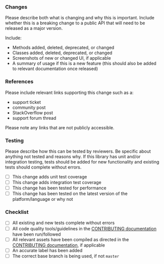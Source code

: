 ### Changes

Please describe both what is changing and why this is important. Include whether this is a breaking change to a public API that will need to be released as a major version.

Include:

- Methods added, deleted, deprecated, or changed
- Classes added, deleted, deprecated, or changed
- Screenshots of new or changed UI, if applicable
- A summary of usage if this is a new feature (this should also be added to relevant documentation once released)

### References

Please include relevant links supporting this change such as a:

- support ticket
- community post
- StackOverflow post
- support forum thread

Please note any links that are not publicly accessible.

### Testing

Please describe how this can be tested by reviewers. Be specific about anything not tested and reasons why. If this library has unit and/or integration testing, tests should be added for new functionality and existing tests should complete without errors. 

* [ ] This change adds unit test coverage
* [ ] This change adds integration test coverage
* [ ] This change has been tested for performance
* [ ] This change has been tested on the latest version of the platform/language or why not

### Checklist

* [ ] All existing and new tests complete without errors
* [ ] All code quality tools/guidelines in the [CONTRIBUTING documentation](CONTRIBUTING.md) have been run/followed
* [ ] All relevant assets have been compiled as directed in the [CONTRIBUTING documentation](CONTRIBUTING.md), if applicable
* [ ] An accurate label has been added
* [ ] The correct base branch is being used, if not `master`
